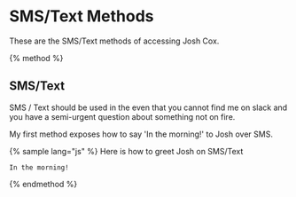 # SMS/Text Methods

These are the SMS/Text methods of accessing Josh Cox.

{% method %}
## SMS/Text

SMS / Text should be used in the even that you cannot find me on slack
and you have a semi-urgent question about something not on fire.

My first method exposes how to say 'In the morning!' to Josh over SMS.

{% sample lang="js" %}
Here is how to greet Josh on SMS/Text

```sms
In the morning!
```

{% endmethod %}
